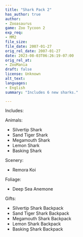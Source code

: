```yaml
---
title: "Shark Pack 2"
has_author: true
author: 
- Zooasaurus
game: Zoo Tycoon 2
exp_req: 
- MM2
file_size: 
file_date: 2007-01-27
orig_rel_date: 2007-01-27
date: 2023-08-03T06:26:19-07:00
orig_rel_at: 
- ZooMania
draft: false
license: Unknown
alt_text: 
languages:
- English
summary: "Includes 6 new sharks."

---
```


Includes:

Animals:
- Silvertip Shark
- Sand Tiger Shark 
- Megamouth Shark
- Lemon Shark
- Basking Shark

Scenery:
- Remora Koi

Foliage:
- Deep Sea Anemone

Gifts:
- Silvertip Shark Backpack
- Sand Tiger Shark Backpack
- Megamouth Shark Backpack
- Lemon Shark Backpack
- Basking Shark Backpack